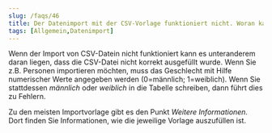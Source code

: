 ```yaml
---
slug: /faqs/46
title: Der Datenimport mit der CSV-Vorlage funktioniert nicht. Woran kann das liegen
tags: [Allgemein,Datenimport]
---
```

Wenn der Import von CSV-Datein nicht funktioniert kann es unteranderem daran liegen, dass die CSV-Datei nicht korrekt ausgefüllt wurde. Wenn Sie z.B. Personen importieren möchten, muss das Geschlecht mit Hilfe numerischer Werte angegeben werden (0=männlich; 1=weiblich). Wenn Sie stattdessen *männlich* oder *weiblich* in die Tabelle schreiben, dann führt dies zu Fehlern. 

Zu den meisten Importvorlage gibt es den Punkt *Weitere Informationen.* Dort finden Sie Informationen, wie die jeweilige Vorlage auszufüllen ist. 